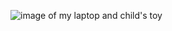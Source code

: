 ![image of my laptop and child's toy](https://pbs.twimg.com/media/EJ2TygmVUAA8ZN7?format=jpg&name=large)
